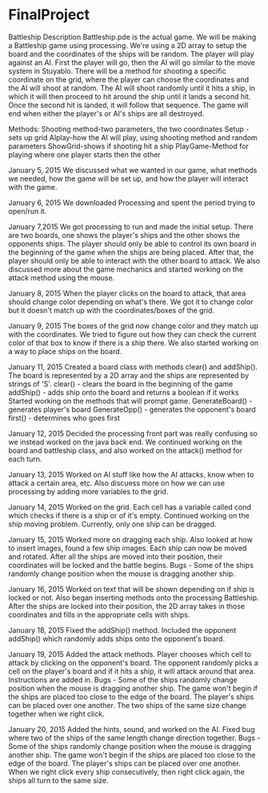 FinalProject
============

Battleship Description
Battleship.pde is the actual game.
We will be making a Battleship game using processing. We're using a 2D array to setup the board and the coordinates of the ships will be random. The player will play against an AI. First the player will go, then the AI will go similar to the move system in Stuyablo. There will be a method for shooting a specific coordinate on the grid, where the player can choose the coordinates and the AI will shoot at random. The AI will shoot randomly until it hits a ship, in which it will then proceed to hit around the ship until it lands a second hit. Once the second hit is landed, it will follow that sequence. The game will end when either the player's or AI's ships are all destroyed.

Methods:
Shooting method-two parameters, the two coordinates
Setup -sets up grid
AIplay-how the AI will play, using shooting method and random parameters
ShowGrid-shows if shooting hit a ship
PlayGame-Method for playing where one player starts then the other



January 5, 2015
We discussed what we wanted in our game, what methods we needed, how the game will be set up, and how the player will interact with the game.

January 6, 2015
We downloaded Processing and spent the period trying to open/run it.

January 7,2015
We got processing to run and made the initial setup. There are two boards, one shows the player's ships and the other shows the opponents ships. The player should only be able to control its own board in the beginning of the game when the ships are being placed. After that, the player should only be able to interact with the other board to attack. We also discussed more about the game mechanics and started working on the attack method using the mouse. 

January 8, 2015
When the player clicks on the board to attack, that area should change color depending on what's there. 
We got it to change color but it doesn't match up with the coordinates/boxes of the grid.

January 9, 2015
The boxes of the grid now change color and they match up with the coordinates. 
We tried to figure out how they can check the current color of that box to know if there is a ship there.
We also started working on a way to place ships on the board.

January 11, 2015
Created a board class with methods clear() and addShip().
The board is represented by a 2D array and the ships are represented by strings of 'S'.
clear() - clears the board in the beginning of the game
addShip() - adds ship onto the board and returns a boolean if it works
Started working on the methods that will prompt game.
GenerateBoard() - generates player's board
GenerateOpp() - generates the opponent's board
first() - determines who goes first

January 12, 2015
Decided the processing front part was really confusing so we instead worked on the java back end. We continued working on the board and battleship class, and also worked on the attack() method for each turn.

January 13, 2015
Worked on AI stuff like how the AI attacks, know when to attack a certain area, etc. Also discuess more on how we can use processing by adding more variables to the grid. 

January 14, 2015
Worked on the grid. Each cell has a variable called cond which checks if there is a ship or of it's empty. Continued working on the ship moving problem. Currently, only one ship can be dragged.

January 15, 2015
Worked more on dragging each ship. Also looked at how to insert images, found a few ship images.
Each ship can now be moved and rotated. After all the ships are moved into their position, their coordinates will be locked and the battle begins.
Bugs - Some of the ships randomly change position when the mouse is dragging another ship.

January 16, 2015
Worked on text that will be shown depending on if ship is locked or not. Also began inserting methods onto the processing Battleship.
After the ships are locked into their position, the 2D array takes in those coordinates and fills in the appropriate cells with ships.

January 18, 2015
Fixed the addShip() method. Included the opponent addShip() which randomly adds ships onto the opponent's board.

January 19, 2015
Added the attack methods. Player chooses which cell to attack by clicking on the opponent's board. The opponent randomly picks a cell on the player's board and if it hits a ship, it will attack around that area. 
Instructions are added in.
Bugs - Some of the ships randomly change position when the mouse is dragging another ship. 
       The game won't begin if the ships are placed too close to the edge of the board.
       The player's ships can be placed over one another.
       The two ships of the same size change together when we right click.

January 20, 2015
Added the hints, sound, and worked on the AI. Fixed bug where two of the ships of the same length change direction together.
Bugs - Some of the ships randomly change position when the mouse is dragging another ship. 
       The game won't begin if the ships are placed too close to the edge of the board.
       The player's ships can be placed over one another.
       When we right click every ship consecutively, then right click again, the ships all turn to the same size.
